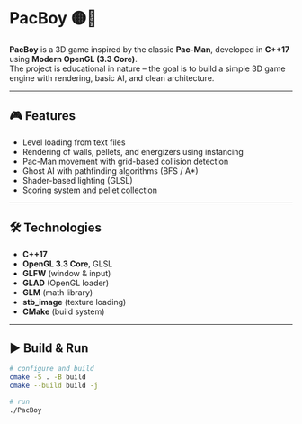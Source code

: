 # PacBoy 🟡👾  

**PacBoy** is a 3D game inspired by the classic **Pac-Man**, developed in **C++17** using **Modern OpenGL (3.3 Core)**.  
The project is educational in nature – the goal is to build a simple 3D game engine with rendering, basic AI, and clean architecture.  

---

## 🎮 Features  
- Level loading from text files  
- Rendering of walls, pellets, and energizers using instancing  
- Pac-Man movement with grid-based collision detection  
- Ghost AI with pathfinding algorithms (BFS / A*)  
- Shader-based lighting (GLSL)  
- Scoring system and pellet collection  

---

## 🛠️ Technologies  
- **C++17**  
- **OpenGL 3.3 Core**, GLSL  
- **GLFW** (window & input)  
- **GLAD** (OpenGL loader)  
- **GLM** (math library)  
- **stb_image** (texture loading)  
- **CMake** (build system)  

---

## ▶️ Build & Run  
```bash
# configure and build
cmake -S . -B build
cmake --build build -j

# run
./PacBoy